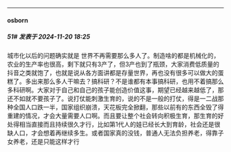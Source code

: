 ﻿
*****

####  osborn  
##### 51#       发表于 2024-11-20 18:25

城市化以后的问题确实就是 世界不再需要那么多人了。制造啥的都是机械化的，农业的生产率也很高，剩下就只有3产了，但3产也到了瓶颈，大家消费低质量的抖音之类就饱了，也就是说从各方面讲都是存量世界，再也没有很多可以做大的蛋糕了。多出来那么多人干嘛去？搞科研？不是谁都有本事搞科研，也用不着搞那么多科研啊。大家对于自己和自己的孩子能创造价值这事，期望已经越来越低了，那还不如就不要孩子了。说打仗能刺激生育的，说的不是一般的打仗，得是一二战那种全国人口跌一半，国家组织崩溃，天花板完全掀翻，那些以前有的东西全毁了得重建的情况，才会大量需要人口啊。而且要让整个社会转向积极生育，那生育的好处得相当直接而且持续很久才行，比如第1代人的娃已经长大到育龄，社会还是很缺人口，才会想着再继续多生。或者国家真的没钱，普通人无法负担养老，得靠子女养老，还是只能这样才行

